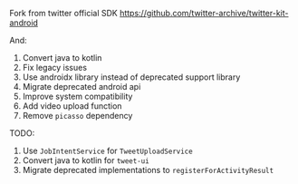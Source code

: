 Fork from twitter official SDK https://github.com/twitter-archive/twitter-kit-android

And:

1. Convert java to kotlin
2. Fix legacy issues
3. Use androidx library instead of deprecated support library
4. Migrate deprecated android api
5. Improve system compatibility
6. Add video upload function
7. Remove `picasso` dependency

TODO:

1. Use `JobIntentService` for `TweetUploadService`
2. Convert java to kotlin for `tweet-ui`
3. Migrate deprecated implementations to `registerForActivityResult`